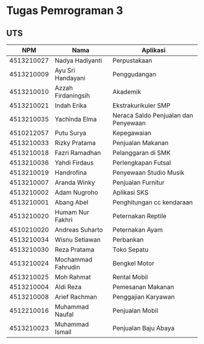 # Tugas Pemrograman 3 #

## UTS ##

| NPM        | Nama               | Aplikasi
|------------|--------------------|--------------
| 4513210027 | Nadya Hadiyanti    | Perpustakaan
| 4513210009 | Ayu Sri Handayani  | Penggudangan
| 4513210010 | Azzah Firdaningsih | Akademik
| 4513210021 | Indah Erika        | Ekstrakurikuler SMP
| 4513210035 | Yachinda Elma      | Neraca Saldo Penjualan dan Penyewaan
| 4510212057 | Putu Surya         | Kepegawaian
| 4513210033 | Rizky Pratama      | Penjualan Makanan
| 4513210018 | Fazri Ramadhan     | Pelanggaran di SMK
| 4513210036 | Yahdi Firdaus      | Perlengkapan Futsal
| 4513210019 | Handrofina         | Penyewaan Studio Musik
| 4513210007 | Aranda Winky       | Penjualan Furnitur
| 4513210002 | Adam Nugroho       | Aplikasi SKS
| 4513210001 | Abang Abel         | Penghitungan cc kendaraan
| 4513210020 | Humam Nur Fakhri   | Peternakan Reptile
| 4510210020 | Andreas Suharto    | Peternakan Ayam
| 4513210034 | Wisnu Setiawan     | Perbankan
| 4513210030 | Reza Pratama       | Toko Sepatu
| 4513210024 | Mochammad Fahrudin | Bengkel Motor
| 4513210025 | Moh Rahmat         | Rental Mobil
| 4513210004 | Aldi Reza          | Pemesanan Makanan
| 4513210008 | Arief Rachman      | Penggajian Karyawan
| 4512210016 | Muhammad Naufal    | Penjualan Mobil
| 4513210023 | Muhammad Ismail    | Penjualan Baju Abaya
